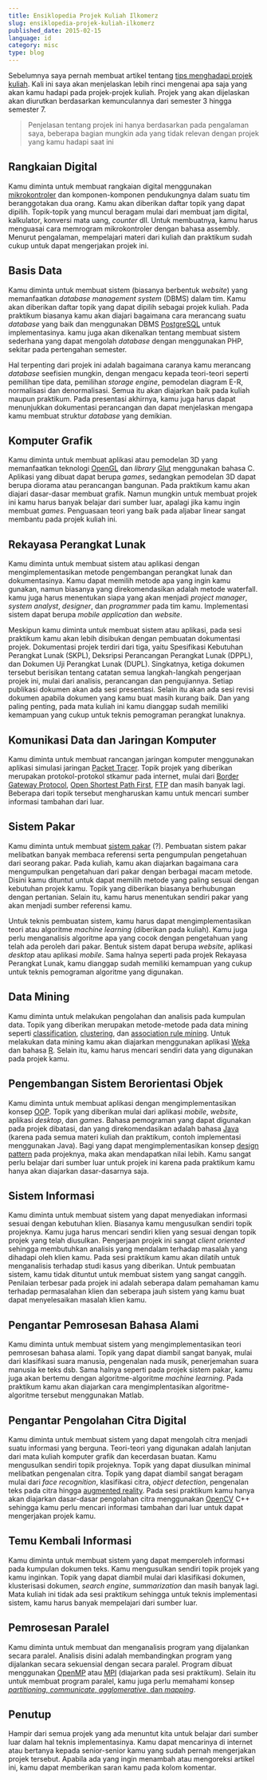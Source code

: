 ```yaml
---
title: Ensiklopedia Projek Kuliah Ilkomerz
slug: ensiklopedia-projek-kuliah-ilkomerz
published_date: 2015-02-15
language: id
category: misc
type: blog
---
```


Sebelumnya saya pernah membuat artikel tentang [tips menghadapi projek kuliah](/tips-menghadapi-projek-kuliah.html). Kali ini saya akan menjelaskan lebih rinci mengenai apa saja yang akan kamu hadapi pada projek-projek kuliah. Projek yang akan dijelaskan akan diurutkan berdasarkan kemunculannya dari semester 3 hingga semester 7.

> Penjelasan tentang projek ini hanya berdasarkan pada pengalaman saya, beberapa bagian mungkin ada yang tidak relevan dengan projek yang kamu hadapi saat ini

## Rangkaian Digital

Kamu diminta untuk membuat rangkaian digital menggunakan [mikrokontroler](http://en.wikipedia.org/wiki/Microcontroller) dan komponen-komponen pendukungnya dalam suatu tim beranggotakan dua orang. Kamu akan diberikan daftar topik yang dapat dipilih. Topik-topik yang muncul beragam mulai dari membuat jam digital, kalkulator, konversi mata uang, *counter* dll. Untuk membuatnya, kamu harus menguasai cara memrogram mikrokontroler dengan bahasa assembly. Menurut pengalaman, mempelajari materi dari kuliah dan praktikum sudah cukup untuk dapat mengerjakan projek ini.

## Basis Data

Kamu diminta untuk membuat sistem (biasanya berbentuk *website*) yang memanfaatkan *database management system* (DBMS) dalam tim. Kamu akan diberikan daftar topik yang dapat dipilih sebagai projek kuliah. Pada praktikum biasanya kamu akan diajari bagaimana cara merancang suatu *database* yang baik dan menggunakan DBMS [PostgreSQL](http://www.postgresql.org/) untuk implementasinya. kamu juga akan dikenalkan tentang membuat sistem sederhana yang dapat mengolah *database* dengan menggunakan PHP, sekitar pada pertengahan semester.

Hal terpenting dari projek ini adalah bagaimana caranya kamu merancang *database* seefisien mungkin, dengan mengacu kepada teori-teori seperti pemilihan tipe data, pemilihan *storage engine*, pemodelan diagram E-R, normalisasi dan denormalisasi. Semua itu akan diajarkan baik pada kuliah maupun praktikum. Pada presentasi akhirnya, kamu juga harus dapat menunjukkan dokumentasi perancangan dan dapat menjelaskan mengapa kamu membuat struktur *database* yang demikian.

## Komputer Grafik

Kamu diminta untuk membuat aplikasi atau pemodelan 3D yang memanfaatkan teknologi [OpenGL](http://en.wikipedia.org/wiki/OpenGL) dan *library* [Glut](http://en.wikipedia.org/wiki/OpenGL_Utility_Toolkit) menggunakan bahasa C. Aplikasi yang dibuat dapat berupa *games*, sedangkan pemodelan 3D dapat berupa diorama atau perancangan bangunan. Pada praktikum kamu akan diajari dasar-dasar membuat grafik. Namun mungkin untuk membuat projek ini kamu harus banyak belajar dari sumber luar, apalagi jika kamu ingin membuat *games*. Penguasaan teori yang baik pada aljabar linear sangat membantu pada projek kuliah ini.

## Rekayasa Perangkat Lunak

Kamu diminta untuk membuat sistem atau aplikasi dengan mengimplementasikan metode pengembangan perangkat lunak dan dokumentasinya. Kamu dapat memilih metode apa yang ingin kamu gunakan, namun biasanya yang direkomendasikan adalah metode waterfall. kamu juga harus menentukan siapa yang akan menjadi *project manager*, *system analyst*, *designer*, dan *programmer* pada tim kamu. Implementasi sistem dapat berupa *mobile application* dan *website*.

Meskipun kamu diminta untuk membuat sistem atau aplikasi, pada sesi praktikum kamu akan lebih disibukan dengan pembuatan dokumentasi projek. Dokumentasi projek terdiri dari tiga, yaitu Spesifikasi Kebutuhan Perangkat Lunak (SKPL), Deksripsi Perancangan Perangkat Lunak (DPPL), dan Dokumen Uji Perangkat Lunak (DUPL). Singkatnya, ketiga dokumen tersebut berisikan tentang catatan semua langkah-langkah pengerjaan projek ini, mulai dari analisis, perancangan dan pengujiannya. Setiap publikasi dokumen akan ada sesi presentasi. Selain itu akan ada sesi revisi dokumen apabila dokumen yang kamu buat masih kurang baik. Dan yang paling penting, pada mata kuliah ini kamu dianggap sudah memiliki kemampuan yang cukup untuk teknis pemograman perangkat lunaknya.

## Komunikasi Data dan Jaringan Komputer

Kamu diminta untuk membuat rancangan jaringan komputer menggunakan aplikasi simulasi jaringan [Packet Tracer](http://en.wikipedia.org/wiki/Packet_Tracer). Topik projek yang diberikan merupakan protokol-protokol stkamur pada internet, mulai dari [Border Gateway Protocol](http://en.wikipedia.org/wiki/Border_Gateway_Protocol), [Open Shortest Path First](http://en.wikipedia.org/wiki/Open_Shortest_Path_First), [FTP](http://en.wikipedia.org/wiki/FTPS) dan masih banyak lagi. Beberapa dari topik tersebut mengharuskan kamu untuk mencari sumber informasi tambahan dari luar.

## Sistem Pakar

Kamu diminta untuk membuat [sistem pakar](http://en.wikipedia.org/wiki/Expert_system) (?). Pembuatan sistem pakar melibatkan banyak membaca referensi serta pengumpulan pengetahuan dari seorang pakar. Pada kuliah, kamu akan diajarkan bagaimana cara mengumpulkan pengetahuan dari pakar dengan berbagai macam metode. Disini kamu dituntut untuk dapat memilih metode yang paling sesuai dengan kebutuhan projek kamu. Topik yang diberikan biasanya berhubungan dengan pertanian. Selain itu, kamu harus menentukan sendiri pakar yang akan menjadi sumber referensi kamu.

Untuk teknis pembuatan sistem, kamu harus dapat mengimplementasikan teori atau algoritme *machine learning* (diberikan pada kuliah). Kamu juga perlu menganalisis algoritme apa yang cocok dengan pengetahuan yang telah ada peroleh dari pakar. Bentuk sistem dapat berupa *website*, aplikasi *desktop* atau aplikasi *mobile*. Sama halnya seperti pada projek Rekayasa Perangkat Lunak, kamu dianggap sudah memiliki kemampuan yang cukup untuk teknis pemograman algoritme yang digunakan.

## Data Mining

Kamu diminta untuk melakukan pengolahan dan analisis pada kumpulan data. Topik yang diberikan merupakan metode-metode pada data mining seperti [classification](http://docs.oracle.com/cd/B28359_01/datamine.111/b28129/classify.htm), [clustering](http://en.wikipedia.org/wiki/Cluster_analysis), dan [association rule mining](http://en.wikipedia.org/wiki/Association_rule_learning). Untuk melakukan data mining kamu akan diajarkan menggunakan aplikasi [Weka](http://www.cs.waikato.ac.nz/ml/weka/) dan bahasa [R](http://www.r-project.org/). Selain itu, kamu harus mencari sendiri data yang digunakan pada projek kamu.

## Pengembangan Sistem Berorientasi Objek

Kamu diminta untuk membuat aplikasi dengan mengimplementasikan konsep [OOP](http://en.wikipedia.org/wiki/Object-oriented_programming). Topik yang diberikan mulai dari aplikasi *mobile*, *website*, aplikasi *desktop*, dan *games*. Bahasa pemograman yang dapat digunakan pada projek dibatasi, dan yang direkomendasikan adalah bahasa [Java](http://en.wikipedia.org/wiki/Java_%28programming_language%29) (karena pada semua materi kuliah dan praktikum, contoh implementasi menggunakan Java). Bagi yang dapat mengimplementasikan konsep [design pattern](http://en.wikipedia.org/wiki/Software_design_pattern) pada projeknya, maka akan mendapatkan nilai lebih. Kamu sangat perlu belajar dari sumber luar untuk projek ini karena pada praktikum kamu hanya akan diajarkan dasar-dasarnya saja.

## Sistem Informasi

Kamu diminta untuk membuat sistem yang dapat menyediakan informasi sesuai dengan kebutuhan klien. Biasanya kamu mengusulkan sendiri topik projeknya. Kamu juga harus mencari sendiri klien yang sesuai dengan topik projek yang telah diusulkan. Pengerjaan projek ini sangat *client oriented* sehingga membutuhkan analisis yang mendalam terhadap masalah yang dihadapi oleh klien kamu. Pada sesi praktikum kamu akan dilatih untuk menganalisis terhadap studi kasus yang diberikan. Untuk pembuatan sistem, kamu tidak dituntut untuk membuat sistem yang sangat canggih. Penilaian terbesar pada projek ini adalah seberapa dalam pemahaman kamu terhadap permasalahan klien dan seberapa jauh sistem yang kamu buat dapat menyelesaikan masalah klien kamu.

## Pengantar Pemrosesan Bahasa Alami

Kamu diminta untuk membuat sistem yang mengimplementasikan teori pemrosesan bahasa alami. Topik yang dapat diambil sangat banyak, mulai dari klasifikasi suara manusia, pengenalan nada musik, penerjemahan suara manusia ke teks dsb. Sama halnya seperti pada projek sistem pakar, kamu juga akan bertemu dengan algoritme-algoritme *machine learning*. Pada praktikum kamu akan diajarkan cara mengimplentasikan algoritme-algoritme tersebut menggunakan Matlab.

## Pengantar Pengolahan Citra Digital

Kamu diminta untuk membuat sistem yang dapat mengolah citra menjadi suatu informasi yang berguna. Teori-teori yang digunakan adalah lanjutan dari mata kuliah komputer grafik dan kecerdasan buatan. Kamu mengusulkan sendiri topik projeknya. Topik yang dapat diusulkan minimal melibatkan pengenalan citra. Topik yang dapat diambil sangat beragam mulai dari *face recognition*, klasifikasi citra, *object detection*, pengenalan teks pada citra hingga [augmented reality](http://en.wikipedia.org/wiki/Augmented_reality). Pada sesi praktikum kamu hanya akan diajarkan dasar-dasar pengolahan citra menggunakan [OpenCV](http://opencv.org/) C++ sehingga kamu perlu mencari informasi tambahan dari luar untuk dapat mengerjakan projek kamu.

## Temu Kembali Informasi

Kamu diminta untuk membuat sistem yang dapat memperoleh informasi pada kumpulan dokumen teks. Kamu mengusulkan sendiri topik projek yang kamu inginkan. Topik yang dapat diambil mulai dari klasifikasi dokumen, klusterisasi dokumen, *search engine*, *summarization* dan masih banyak lagi. Mata kuliah ini tidak ada sesi praktikum sehingga untuk teknis implementasi sistem, kamu harus banyak mempelajari dari sumber luar.

## Pemrosesan Paralel

Kamu diminta untuk membuat dan menganalisis program yang dijalankan secara paralel. Analisis disini adalah membandingkan program yang dijalankan secara sekuensial dengan secara paralel. Program dibuat menggunakan [OpenMP](http://openmp.org/wp/) atau [MPI](http://www.open-mpi.org/) (diajarkan pada sesi praktikum). Selain itu untuk membuat program paralel, kamu juga perlu memahami konsep [*partitioning*, *communicate*, *agglomerative*, dan *mapping*](http://www.mcs.anl.gov/~itf/dbpp/text/node15.html).


## Penutup

Hampir dari semua projek yang ada menuntut kita untuk belajar dari sumber luar dalam hal teknis implementasinya. Kamu dapat mencarinya di internet atau bertanya kepada senior-senior kamu yang sudah pernah mengerjakan projek tersebut. Apabila ada yang ingin menambah atau mengoreksi artikel ini, kamu dapat memberikan saran kamu pada kolom komentar.



